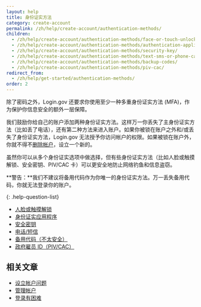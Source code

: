 ```yaml
---
layout: help
title: 身份证实方法
category: create-account
permalink: /zh/help/create-account/authentication-methods/
children:
  - /zh/help/create-account/authentication-methods/face-or-touch-unlock/
  - /zh/help/create-account/authentication-methods/authentication-application/
  - /zh/help/create-account/authentication-methods/security-key/
  - /zh/help/create-account/authentication-methods/text-sms-or-phone-call/
  - /zh/help/create-account/authentication-methods/backup-codes/
  - /zh/help/create-account/authentication-methods/piv-cac/
redirect_from:
  - /zh/help/get-started/authentication-methods/
order: 2
---
```

除了密码之外，Login.gov 还要求你使用至少一种多重身份证实方法 (MFA)，作为保护你信息安全的额外一层保障。

我们鼓励你给自己的账户添加两种身份证实方法。这样万一你丢失了主身份证实方法（比如丢了电话），还有第二种方法来进入账户。如果你被锁在账户之外和/或丢失了身份证实方法，Login.gov 无法授予你访问帐户的权限。如果被锁在账户外，你就不得不[删除帐户](/zh/help/manage-your-account/delete-your-account/)，设立一个新的。

虽然你可以从多个身份证实选项中做选择，但有些身份证实方法（比如人脸或触摸解锁、安全密钥、PIV/CAC 卡）可以更安全地防止网络钓鱼和信息盗窃。

**警告：**我们不建议将备用代码作为你唯一的身份证实方法。万一丢失备用代码，你就无法登录你的账户。

{: .help-question-list}
* [人脸或触摸解锁](/zh/help/create-account/authentication-methods/face-or-touch-unlock/)
* [身份证实应用程序](/zh/help/create-account/authentication-methods/authentication-application/)
* [安全密钥](/zh/help/create-account/authentication-methods/security-key/)
* [电话/短信](/zh/help/create-account/authentication-methods/text-sms-or-phone-call/)
* [备用代码（不太安全）](/zh/help/create-account/authentication-methods/backup-codes/)
* [政府雇员 ID（PIV/CAC）](/zh/help/create-account/authentication-methods/piv-cac/)

## 相关文章

* [设立帐户问题](#)
* [管理帐户](#)
* [登录有困难](#)
